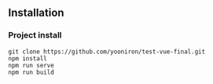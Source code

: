 ## Installation

### **Project install**

```
git clone https://github.com/yooniron/test-vue-final.git 
npm install
npm run serve
npm run build
```
